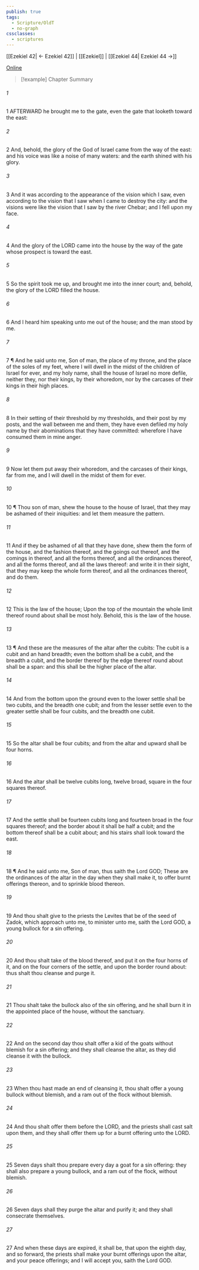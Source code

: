 ```yaml
---
publish: true
tags:
  - Scripture/OldT
  - no-graph
cssclasses:
  - scriptures
---
```

[[Ezekiel 42| ← Ezekiel 42]] | [[Ezekiel]] | [[Ezekiel 44| Ezekiel 44 →]]

[Online](https://churchofjesuschrist.org/study/scriptures/ot/ezek/43?lang=eng)

>[!example] Chapter Summary
>
###### 1
1 AFTERWARD he brought me to the gate, even the gate that looketh toward the east:
###### 2
2 And, behold, the glory of the God of Israel came from the way of the east: and his voice was like a noise of many waters: and the earth shined with his glory.
###### 3
3 And it was according to the appearance of the vision which I saw, even according to the vision that I saw when I came to destroy the city: and the visions were like the vision that I saw by the river Chebar; and I fell upon my face.
###### 4
4 And the glory of the LORD came into the house by the way of the gate whose prospect is toward the east.
###### 5
5 So the spirit took me up, and brought me into the inner court; and, behold, the glory of the LORD filled the house.
###### 6
6 And I heard him speaking unto me out of the house; and the man stood by me.
###### 7
7 ¶ And he said unto me, Son of man, the place of my throne, and the place of the soles of my feet, where I will dwell in the midst of the children of Israel for ever, and my holy name, shall the house of Israel no more defile, neither they, nor their kings, by their whoredom, nor by the carcases of their kings in their high places.
###### 8
8 In their setting of their threshold by my thresholds, and their post by my posts, and the wall between me and them, they have even defiled my holy name by their abominations that they have committed: wherefore I have consumed them in mine anger.
###### 9
9 Now let them put away their whoredom, and the carcases of their kings, far from me, and I will dwell in the midst of them for ever.
###### 10
10 ¶ Thou son of man, shew the house to the house of Israel, that they may be ashamed of their iniquities: and let them measure the pattern.
###### 11
11 And if they be ashamed of all that they have done, shew them the form of the house, and the fashion thereof, and the goings out thereof, and the comings in thereof, and all the forms thereof, and all the ordinances thereof, and all the forms thereof, and all the laws thereof: and write it in their sight, that they may keep the whole form thereof, and all the ordinances thereof, and do them.
###### 12
12 This is the law of the house; Upon the top of the mountain the whole limit thereof round about shall be most holy.  Behold, this is the law of the house.
###### 13
13 ¶ And these are the measures of the altar after the cubits: The cubit is a cubit and an hand breadth; even the bottom shall be a cubit, and the breadth a cubit, and the border thereof by the edge thereof round about shall be a span: and this shall be the higher place of the altar.
###### 14
14 And from the bottom upon the ground even to the lower settle shall be two cubits, and the breadth one cubit; and from the lesser settle even to the greater settle shall be four cubits, and the breadth one cubit.
###### 15
15 So the altar shall be four cubits; and from the altar and upward shall be four horns.
###### 16
16 And the altar shall be twelve cubits long, twelve broad, square in the four squares thereof.
###### 17
17 And the settle shall be fourteen cubits long and fourteen broad in the four squares thereof; and the border about it shall be half a cubit; and the bottom thereof shall be a cubit about; and his stairs shall look toward the east.
###### 18
18 ¶ And he said unto me, Son of man, thus saith the Lord GOD; These are the ordinances of the altar in the day when they shall make it, to offer burnt offerings thereon, and to sprinkle blood thereon.
###### 19
19 And thou shalt give to the priests the Levites that be of the seed of Zadok, which approach unto me, to minister unto me, saith the Lord GOD, a young bullock for a sin offering.
###### 20
20 And thou shalt take of the blood thereof, and put it on the four horns of it, and on the four corners of the settle, and upon the border round about: thus shalt thou cleanse and purge it.
###### 21
21 Thou shalt take the bullock also of the sin offering, and he shall burn it in the appointed place of the house, without the sanctuary.
###### 22
22 And on the second day thou shalt offer a kid of the goats without blemish for a sin offering; and they shall cleanse the altar, as they did cleanse it with the bullock.
###### 23
23 When thou hast made an end of cleansing it, thou shalt offer a young bullock without blemish, and a ram out of the flock without blemish.
###### 24
24 And thou shalt offer them before the LORD, and the priests shall cast salt upon them, and they shall offer them up for a burnt offering unto the LORD.
###### 25
25 Seven days shalt thou prepare every day a goat for a sin offering: they shall also prepare a young bullock, and a ram out of the flock, without blemish.
###### 26
26 Seven days shall they purge the altar and purify it; and they shall consecrate themselves.
###### 27
27 And when these days are expired, it shall be, that upon the eighth day, and so forward, the priests shall make your burnt offerings upon the altar, and your peace offerings; and I will accept you, saith the Lord GOD.



